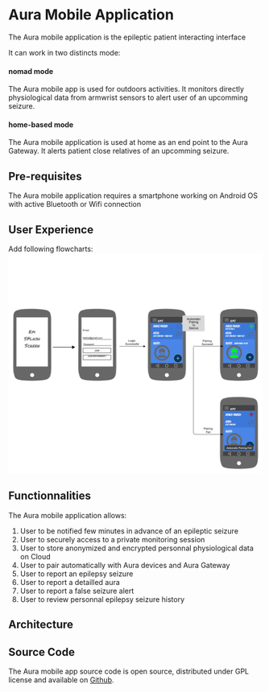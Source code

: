 # Aura Mobile Application

The Aura mobile application is the epileptic patient interacting interface

It can work in two distincts mode:

#### nomad mode

The Aura mobile app is used for outdoors activities. It monitors directly physiological data from armwrist sensors to alert user of an upcomming seizure.

#### home-based mode

The Aura mobile application is used at home as an end point to the Aura Gateway. It alerts patient close relatives of an upcomming seizure.

## Pre-requisites

The Aura mobile application requires a smartphone working on Android OS with active Bluetooth or Wifi connection

## User Experience

Add following flowcharts:![](/assets/epi_ux_flowchart_loading.jpg)

## Functionnalities

The Aura mobile application allows:

1. User to be notified few minutes in advance of an epileptic seizure
2. User to securely access to a private monitoring session
3. User to store anonymized and encrypted personnal physiological data on Cloud
4. User to pair automatically with Aura devices and Aura Gateway
5. User to report an epilepsy seizure
6. User to report a detailled aura
7. User to report a false seizure alert 
8. User to review personnal epilepsy seizure history 

## Architecture



## Source Code

The Aura mobile app source code is open source, distributed under GPL license and available on [Github](https://github.com/clecoued/Aura_mobile_app).



